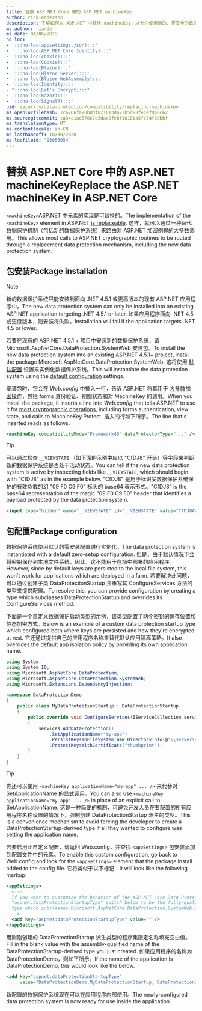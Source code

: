 ```yaml
---
title: 替换 ASP.NET Core 中的 ASP.NET machineKey
author: rick-anderson
description: 了解如何在 ASP.NET 中替换 machineKey，以允许使用新的、更安全的数据保护系统。
ms.author: riande
ms.date: 04/06/2019
no-loc:
- ':::no-loc(appsettings.json):::'
- ':::no-loc(ASP.NET Core Identity):::'
- ':::no-loc(cookie):::'
- ':::no-loc(Cookie):::'
- ':::no-loc(Blazor):::'
- ':::no-loc(Blazor Server):::'
- ':::no-loc(Blazor WebAssembly):::'
- ':::no-loc(Identity):::'
- ":::no-loc(Let's Encrypt):::"
- ':::no-loc(Razor):::'
- ':::no-loc(SignalR):::'
uid: security/data-protection/compatibility/replacing-machinekey
ms.openlocfilehash: 7c6766fa20b0df021013da77b5d88fecefd40c62
ms.sourcegitcommit: ca34c1ac578e7d3daa0febf1810ba5fc74f60bbf
ms.translationtype: MT
ms.contentlocale: zh-CN
ms.lasthandoff: 10/30/2020
ms.locfileid: "93053054"
---
```

# <a name="replace-the-aspnet-machinekey-in-aspnet-core"></a><span data-ttu-id="3d92a-103">替换 ASP.NET Core 中的 ASP.NET machineKey</span><span class="sxs-lookup"><span data-stu-id="3d92a-103">Replace the ASP.NET machineKey in ASP.NET Core</span></span>

<a name="compatibility-replacing-machinekey"></a>

<span data-ttu-id="3d92a-104">`<machineKey>`ASP.NET 中元素的实现[是可替换](https://blogs.msdn.microsoft.com/webdev/2012/10/23/cryptographic-improvements-in-asp-net-4-5-pt-2/)的。</span><span class="sxs-lookup"><span data-stu-id="3d92a-104">The implementation of the `<machineKey>` element in ASP.NET [is replaceable](https://blogs.msdn.microsoft.com/webdev/2012/10/23/cryptographic-improvements-in-asp-net-4-5-pt-2/).</span></span> <span data-ttu-id="3d92a-105">这样，就可以通过一种替代数据保护机制（包括新的数据保护系统）来路由对 ASP.NET 加密例程的大多数调用。</span><span class="sxs-lookup"><span data-stu-id="3d92a-105">This allows most calls to ASP.NET cryptographic routines to be routed through a replacement data protection mechanism, including the new data protection system.</span></span>

## <a name="package-installation"></a><span data-ttu-id="3d92a-106">包安装</span><span class="sxs-lookup"><span data-stu-id="3d92a-106">Package installation</span></span>

> [!NOTE]
> <span data-ttu-id="3d92a-107">新的数据保护系统只能安装到面向 .NET 4.5.1 或更高版本的现有 ASP.NET 应用程序中。</span><span class="sxs-lookup"><span data-stu-id="3d92a-107">The new data protection system can only be installed into an existing ASP.NET application targeting .NET 4.5.1 or later.</span></span> <span data-ttu-id="3d92a-108">如果应用程序面向 .NET 4.5 或更低版本，则安装将失败。</span><span class="sxs-lookup"><span data-stu-id="3d92a-108">Installation will fail if the application targets .NET 4.5 or lower.</span></span>

<span data-ttu-id="3d92a-109">若要在现有的 ASP.NET 4.5.1 + 项目中安装新的数据保护系统，请 Microsoft.AspNetCore.DataProtection.SystemWeb 安装包。</span><span class="sxs-lookup"><span data-stu-id="3d92a-109">To install the new data protection system into an existing ASP.NET 4.5.1+ project, install the package Microsoft.AspNetCore.DataProtection.SystemWeb.</span></span> <span data-ttu-id="3d92a-110">这将使用 [默认配置](xref:security/data-protection/configuration/default-settings) 设置来实例化数据保护系统。</span><span class="sxs-lookup"><span data-stu-id="3d92a-110">This will instantiate the data protection system using the [default configuration](xref:security/data-protection/configuration/default-settings) settings.</span></span>

<span data-ttu-id="3d92a-111">安装包时，它会在 *Web.config* 中插入一行，告诉 ASP.NET 将其用于 [大多数加密操作](https://blogs.msdn.microsoft.com/webdev/2012/10/23/cryptographic-improvements-in-asp-net-4-5-pt-2/)，包括 forms 身份验证、视图状态和对 MachineKey 的调用。</span><span class="sxs-lookup"><span data-stu-id="3d92a-111">When you install the package, it inserts a line into *Web.config* that tells ASP.NET to use it for [most cryptographic operations](https://blogs.msdn.microsoft.com/webdev/2012/10/23/cryptographic-improvements-in-asp-net-4-5-pt-2/), including forms authentication, view state, and calls to MachineKey.Protect.</span></span> <span data-ttu-id="3d92a-112">插入的行如下所示。</span><span class="sxs-lookup"><span data-stu-id="3d92a-112">The line that's inserted reads as follows.</span></span>

```xml
<machineKey compatibilityMode="Framework45" dataProtectorType="..." />
```

>[!TIP]
> <span data-ttu-id="3d92a-113">可以通过检查 `__VIEWSTATE` （如下面的示例中应以 "CfDJ8" 开头）等字段来判断新的数据保护系统是否处于活动状态。</span><span class="sxs-lookup"><span data-stu-id="3d92a-113">You can tell if the new data protection system is active by inspecting fields like `__VIEWSTATE`, which should begin with "CfDJ8" as in the example below.</span></span> <span data-ttu-id="3d92a-114">"CfDJ8" 是用于标识受数据保护系统保护的有效负载的幻 "09 F0 C9 F0" 标头的 base64 表示形式。</span><span class="sxs-lookup"><span data-stu-id="3d92a-114">"CfDJ8" is the base64 representation of the magic "09 F0 C9 F0" header that identifies a payload protected by the data protection system.</span></span>

```html
<input type="hidden" name="__VIEWSTATE" id="__VIEWSTATE" value="CfDJ8AWPr2EQPTBGs3L2GCZOpk...">
```

## <a name="package-configuration"></a><span data-ttu-id="3d92a-115">包配置</span><span class="sxs-lookup"><span data-stu-id="3d92a-115">Package configuration</span></span>

<span data-ttu-id="3d92a-116">数据保护系统使用默认的零安装配置进行实例化。</span><span class="sxs-lookup"><span data-stu-id="3d92a-116">The data protection system is instantiated with a default zero-setup configuration.</span></span> <span data-ttu-id="3d92a-117">但是，由于默认情况下会将密钥保存到本地文件系统，因此，这不能用于在场中部署的应用程序。</span><span class="sxs-lookup"><span data-stu-id="3d92a-117">However, since by default keys are persisted to the local file system, this won't work for applications which are deployed in a farm.</span></span> <span data-ttu-id="3d92a-118">若要解决此问题，可以通过创建子类 DataProtectionStartup 并重写其 ConfigureServices 方法的类型来提供配置。</span><span class="sxs-lookup"><span data-stu-id="3d92a-118">To resolve this, you can provide configuration by creating a type which subclasses DataProtectionStartup and overrides its ConfigureServices method.</span></span>

<span data-ttu-id="3d92a-119">下面是一个自定义数据保护启动类型的示例，该类型配置了两个密钥的保存位置和静态加密方式。</span><span class="sxs-lookup"><span data-stu-id="3d92a-119">Below is an example of a custom data protection startup type which configured both where keys are persisted and how they're encrypted at rest.</span></span> <span data-ttu-id="3d92a-120">它还通过提供自己的应用程序名称来替代默认应用隔离策略。</span><span class="sxs-lookup"><span data-stu-id="3d92a-120">It also overrides the default app isolation policy by providing its own application name.</span></span>

```csharp
using System;
using System.IO;
using Microsoft.AspNetCore.DataProtection;
using Microsoft.AspNetCore.DataProtection.SystemWeb;
using Microsoft.Extensions.DependencyInjection;

namespace DataProtectionDemo
{
    public class MyDataProtectionStartup : DataProtectionStartup
    {
        public override void ConfigureServices(IServiceCollection services)
        {
            services.AddDataProtection()
                .SetApplicationName("my-app")
                .PersistKeysToFileSystem(new DirectoryInfo(@"\\server\share\myapp-keys\"))
                .ProtectKeysWithCertificate("thumbprint");
        }
    }
}
```

>[!TIP]
> <span data-ttu-id="3d92a-121">你还可以使用 `<machineKey applicationName="my-app" ... />` 来代替对 SetApplicationName 的显式调用。</span><span class="sxs-lookup"><span data-stu-id="3d92a-121">You can also use `<machineKey applicationName="my-app" ... />` in place of an explicit call to SetApplicationName.</span></span> <span data-ttu-id="3d92a-122">这是一种简便的机制，可避免开发人员在要配置的所有应用程序名称设置的情况下，强制创建 DataProtectionStartup 派生的类型。</span><span class="sxs-lookup"><span data-stu-id="3d92a-122">This is a convenience mechanism to avoid forcing the developer to create a DataProtectionStartup-derived type if all they wanted to configure was setting the application name.</span></span>

<span data-ttu-id="3d92a-123">若要启用此自定义配置，请返回 Web.config，并查找 `<appSettings>` 包安装添加到配置文件中的元素。</span><span class="sxs-lookup"><span data-stu-id="3d92a-123">To enable this custom configuration, go back to Web.config and look for the `<appSettings>` element that the package install added to the config file.</span></span> <span data-ttu-id="3d92a-124">它将类似于以下标记：</span><span class="sxs-lookup"><span data-stu-id="3d92a-124">It will look like the following markup:</span></span>

```xml
<appSettings>
  <!--
  If you want to customize the behavior of the ASP.NET Core Data Protection stack, set the
  "aspnet:dataProtectionStartupType" switch below to be the fully-qualified name of a
  type which subclasses Microsoft.AspNetCore.DataProtection.SystemWeb.DataProtectionStartup.
  -->
  <add key="aspnet:dataProtectionStartupType" value="" />
</appSettings>
```

<span data-ttu-id="3d92a-125">用刚刚创建的 DataProtectionStartup 派生类型的程序集限定名称填充空白值。</span><span class="sxs-lookup"><span data-stu-id="3d92a-125">Fill in the blank value with the assembly-qualified name of the DataProtectionStartup-derived type you just created.</span></span> <span data-ttu-id="3d92a-126">如果应用程序的名称为 DataProtectionDemo，则如下所示。</span><span class="sxs-lookup"><span data-stu-id="3d92a-126">If the name of the application is DataProtectionDemo, this would look like the below.</span></span>

```xml
<add key="aspnet:dataProtectionStartupType"
     value="DataProtectionDemo.MyDataProtectionStartup, DataProtectionDemo" />
```

<span data-ttu-id="3d92a-127">新配置的数据保护系统现在可以在应用程序内部使用。</span><span class="sxs-lookup"><span data-stu-id="3d92a-127">The newly-configured data protection system is now ready for use inside the application.</span></span>
